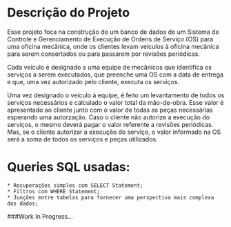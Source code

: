 # Descrição do Projeto


  Esse projeto foca na construção de um banco de dados de um Sistema de Controle e Gerenciamento de Execução de Ordens de Serviço (OS) para uma oficina mecânica,
onde os clientes levam veículos à oficina mecânica para serem consertados ou para passarem por revisões periódicas.

  Cada veículo é designado a uma equipe de mecânicos que identifica os serviços a serem executados,
que preenche uma OS com a data de entrega e que, uma vez autorizado pelo cliente, executa os serviços.

  Uma vez designado o veículo à equipe, é feito um levantamento de todos os serviços necessários e calculado o valor total da mão-de-obra.
Esse valor é apresentado ao cliente junto com o valor de todas as peças necessárias esperando uma autorzação.
Caso o cliente não autorize a execução do serviços, o mesmo deverá pagar o valor referente a revisões periódicas.
Mas, se o cliente autorizar a execução do serviço, o valor informado na OS será a soma de todos os serviços e peças utilizados.

# Queries SQL usadas:

	* Recuperações simples com SELECT Statement;
	* Filtros com WHERE Statement;
	* Junções entre tabelas para fornecer uma perspectiva mais complexa dos dados;



###Work In Progress...

